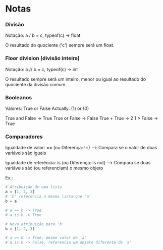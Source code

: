 # Notas

### Divisão
Notação: a / b = c, typeof(c) -> float

O resultado do quociente ('c') sempre será um float.

### Floor division (divisão inteira)
Notação: a // b = c, typeof(c) -> int

O resultado sempre será um inteiro, menor ou igual ao resultado do quociente da divisão comum.

### Booleanos
Valores: True or False
Actually: (1) or (0) 

True and False -> True
True or False -> False
True + True -> 2
1 > False -> True

### Comparadores
Igualdade de valor: == (ou Diferença: !=)
--> Compara se o valor de duas variáveis são iguais

Igualdade de referência: is (ou Diferença: is not)
--> Compara se duas variáveis são (ou referenciam) o mesmo objeto

Ex.:
```python
# Atribuição de uma lista
a = [1, 2, 3]
# 'b' referencia a mesma lista que 'a'
b = a

# a == b -> True
# a is b -> True

# Nova atribuição para 'b'
b = [1, 2, 3]

# a == b -> True, mesmo valor de 'a'
# a is b -> False, referencia um objeto diferente de 'a'
```